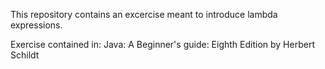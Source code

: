 This repository contains an excercise meant to introduce lambda expressions.

Exercise contained in: 
Java: A Beginner's guide: Eighth Edition by Herbert Schildt
